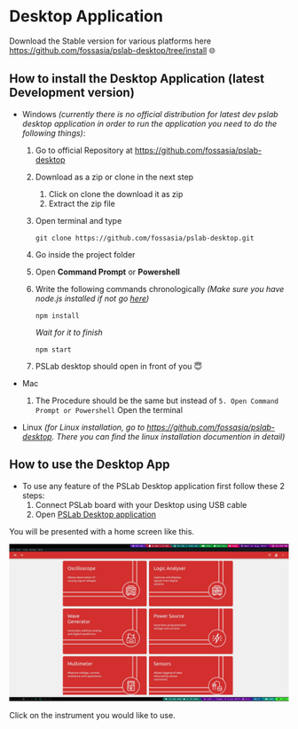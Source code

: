 # Desktop Application

Download the Stable version for various platforms here https://github.com/fossasia/pslab-desktop/tree/install 🌐

## How to install the Desktop Application (latest Development version)

- Windows  _(currently there is no official distribution for latest dev pslab desktop application in order to run the application you need to do the following things)_:
    
    1. Go to official Repository at https://github.com/fossasia/pslab-desktop 
    2. Download as a zip or clone in the next step
        1. Click on clone the download it as zip
        2.  Extract the zip file
    3. Open terminal and type 
        ```
        git clone https://github.com/fossasia/pslab-desktop.git
        ```
    4. Go inside the project folder
    5. Open **Command Prompt** or **Powershell**
    6. Write the following commands chronologically _(Make sure you have node.js installed if not go [here](https://nodejs.org/))_
    
        ```
        npm install
        ```
        _Wait for it to finish_
        ```
        npm start
        ```

    7. PSLab desktop should open in front of you 😇
- Mac
    1. The Procedure should be the same but instead of `5. Open Command Prompt or Powershell` Open the terminal
- Linux _(for Linux installation, go to https://github.com/fossasia/pslab-desktop. There you can find the linux installation documention in detail)_
## How to use the Desktop App


- To use any feature of the PSLab Desktop application first follow
    these 2 steps:
    1.  Connect PSLab board with your Desktop using USB cable
    2.  Open [PSLab Desktop application](https://github.com/fossasia/pslab-desktop)

You will be presented with a home screen like this.

![PSLab Desk Home screen](images/desk_home_screen.jpg)

Click on the instrument you would like to use.
